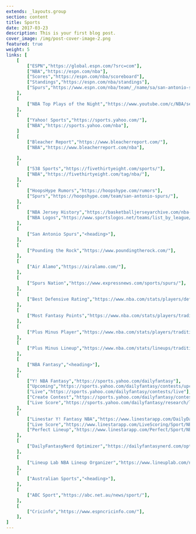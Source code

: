 ```yaml
---
extends: _layouts.group
section: content
title: Sports
date: 2017-03-23
description: This is your first blog post.
cover_image: /img/post-cover-image-2.png
featured: true
weight: 5
links: [
    [
        ["ESPN","https://global.espn.com/?src=com"],
        ["NBA","https://espn.com/nba"],
        ["Scores","https://espn.com/nba/scoreboard"],
        ["Standings","https://espn.com/nba/standings"],
        ["Spurs","https://www.espn.com/nba/team/_/name/sa/san-antonio-spurs"],
    ],
    [
        ["NBA Top Plays of the Night","https://www.youtube.com/c/NBA/search?query=NBA+Top+10+Plays+Of+The+Night"],
    ],
    [
        ["Yahoo! Sports","https://sports.yahoo.com/"],
        ["NBA","https://sports.yahoo.com/nba"],
    ]
    [
        ["Bleacher Report","https://www.bleacherreport.com/"],
        ["NBA","https://www.bleacherreport.com/nba"],

    ],
    [
        ["538 Sports","https://fivethirtyeight.com/sports/"],
        ["NBA","https://fivethirtyeight.com/tag/nba/"],
    ],
    [
        ["HoopsHype Rumors","https://hoopshype.com/rumors"],
        ["Spurs","https://hoopshype.com/team/san-antonio-spurs/"],
    ],
    [
        ["NBA Jersey History","https://basketballjerseyarchive.com/nba-jerseys/"],
        ["NBA Logos","https://www.sportslogos.net/teams/list_by_league/6/National_Basketball_Association/NBA/logos/"],
    ],
    [
        ["San Antonio Spurs","<heading>"],
    ],
    [
        ["Pounding the Rock","https://www.poundingtherock.com/"],
    ],
    [
        ["Air Alamo","https://airalamo.com/"],
    ],
    [
        ["Spurs Nation","https://www.expressnews.com/sports/spurs/"],
    ],
    [
        ["Best Defensive Rating","https://www.nba.com/stats/players/defense/?sort=DEF_RATING&dir=-1&Season=2022-23&SeasonType=Regular%20Season&Outcome=W&TeamID=1610612759&CF=MIN*GE*15"],
    ],
    [
        ["Most Fantasy Points","https://www.nba.com/stats/players/traditional/?sort=NBA_FANTASY_PTS&dir=-1&Season=2022-23&SeasonType=Regular%20Season&TeamID=1610612759&CF=MIN*GE*15"],
    ],
    [
        ["Plus Minus Player","https://www.nba.com/stats/players/traditional/?sort=PLUS_MINUS&dir=-1&Season=2022-23&SeasonType=Regular%20Season&TeamID=1610612759&CF=MIN*GE*15"]
    ],
    [
        ["Plus Minus Lineup","https://www.nba.com/stats/lineups/traditional/?sort=PLUS_MINUS&dir=1&Season=2022-23&SeasonType=Regular%20Season&PerMode=Totals&TeamID=1610612759"]
    ],
    [
        ["NBA Fantasy","<heading>"],
    ],
    [
        ["Y! NBA Fantasy","https://sports.yahoo.com/dailyfantasy"],
        ["Upcoming","https://sports.yahoo.com/dailyfantasy/contests/upcoming"],
        ["Live","https://sports.yahoo.com/dailyfantasy/contests/live"],
        ["Create Contest","https://sports.yahoo.com/dailyfantasy/contest/create"],
        ["Live Score","https://sports.yahoo.com/dailyfantasy/research/live"],
    ],
    [
        ["Linestar Y! Fantasy NBA","https://www.linestarapp.com/DailyDashboard/Sport/NBA/Site/Yahoo"],
        ["Live Score","https://www.linestarapp.com/LiveScoring/Sport/NBA/Site/Yahoo"],
        ["Perfect Lineup","https://www.linestarapp.com/Perfect/Sport/NBA/Site/Yahoo"],
    ],
    [
        ["DailyFantasyNerd Optimizer","https://dailyfantasynerd.com/optimizer/yahoo/nba"],
    ],
    [
        ["Lineup Lab NBA Lineup Organizer","https://www.lineuplab.com/nba-lineup-optimizer"],
    ],
    [
        ["Australian Sports","<heading>"],
    ],
    [
        ["ABC Sport","https://abc.net.au/news/sport/"],
    ],
    [
        ["Cricinfo","https://www.espncricinfo.com/"],
    ],
]
---
```

